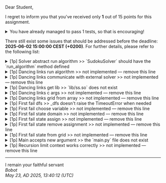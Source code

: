 Dear Student,

I regret to inform you that you've received only **1** out of 15 points for this assignment.
<details><summary>You have already managed to pass 1 tests, so that is encouraging!</summary>&emsp;☑&nbsp;[1p]&nbsp;Solver&nbsp;static&nbsp;solve</details>

There still exist some issues that should be addressed before the deadline: **2025-06-02 15:00:00 CEST (+0200)**. For further details, please refer to the following list:

<details><summary>[1p] Solver abstract run algorithm &gt;&gt; `SudokuSolver` should have the `run_algorithm` method defined</summary></details>
<details><summary>[1p] Dancing links run algorithm &gt;&gt; not implemented — remove this line</summary></details>
<details><summary>[1p] Dancing links communicate with external solver &gt;&gt; not implemented — remove this line</summary></details>
<details><summary>[1p] Dancing links get lib &gt;&gt; `lib/ss.so` does not exist</summary></details>
<details><summary>[1p] Dancing links c args &gt;&gt; not implemented — remove this line</summary></details>
<details><summary>[1p] Dancing links grid from array &gt;&gt; not implemented — remove this line</summary></details>
<details><summary>[1p] First fail dfs &gt;&gt; _dfs doesn&#x27;t raise the TimeoutError when needed</summary></details>
<details><summary>[1p] First fail choose variable &gt;&gt; not implemented — remove this line</summary></details>
<details><summary>[1p] First fail state domain &gt;&gt; not implemented — remove this line</summary></details>
<details><summary>[1p] First fail state assign &gt;&gt; not implemented — remove this line</summary></details>
<details><summary>[1p] First fail state remove assignment &gt;&gt; not implemented — remove this line</summary></details>
<details><summary>[1p] First fail state from grid &gt;&gt; not implemented — remove this line</summary></details>
<details><summary>[1p] Main accepts new argument &gt;&gt; the `main.py` file does not exist</summary></details>
<details><summary>[1p] Recursion limit context works correctly &gt;&gt; not implemented — remove this line</summary><br>During&nbsp;handling&nbsp;of&nbsp;the&nbsp;above&nbsp;exception,&nbsp;another&nbsp;exception&nbsp;occurred:<br>failed&nbsp;to&nbsp;create&nbsp;an&nbsp;object&nbsp;of&nbsp;type&nbsp;`recursion_limit_set_to`</details>

-----------
I remain your faithful servant\
_Bobot_\
_May 23, AD 2025, 13:40:12 (UTC)_